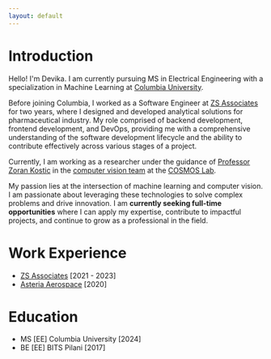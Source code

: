 ```yaml
---
layout: default
---
```


# Introduction

Hello! I'm Devika. I am currently pursuing MS in Electrical Engineering with a specialization in Machine Learning at [Columbia University](https://www.ee.columbia.edu/ms-program-ee).

Before joining Columbia, I worked as a Software Engineer at [ZS Associates](https://www.zs.com/) for two years, where I designed and developed analytical solutions for pharmaceutical industry. My role comprised of backend development, frontend development, and DevOps, providing me with a comprehensive understanding of the software development lifecycle and the ability to contribute effectively across various stages of a project.

Currently, I am working as a researcher under the guidance of [Professor Zoran Kostic](https://sites.google.com/site/mobiledcc/zk-my-page?authuser=0) in the [computer vision team](https://www.cosmos-lab.org/experimentation/smart-city-intersections/) at the [COSMOS Lab](https://cosmos-lab.org/).

My passion lies at the intersection of machine learning and computer vision. I am passionate about leveraging these technologies to solve complex problems and drive innovation. I am **currently seeking full-time opportunities** where I can apply my expertise, contribute to impactful projects, and continue to grow as a professional in the field.

# Work Experience

* [ZS Associates](https://www.zs.com/) [2021 - 2023]
* [Asteria Aerospace](https://asteria.co.in/) [2020]


# Education

* MS [EE] Columbia University [2024]
* BE [EE] BITS Pilani [2017]